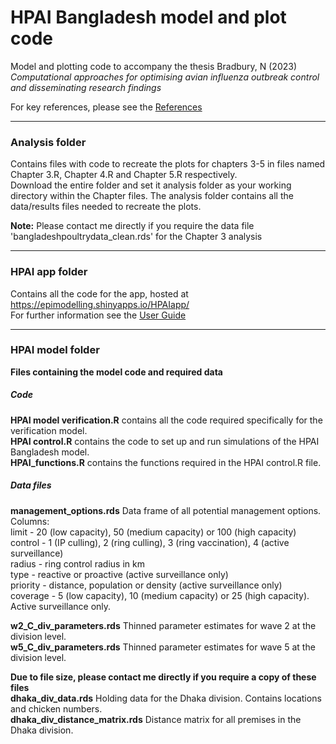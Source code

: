 # HPAI Bangladesh model and plot code

Model and plotting code to accompany the thesis Bradbury, N (2023) *Computational approaches for optimising avian influenza outbreak control and disseminating research findings*

For key references, please see the [References](https://github.com/nabury/HPAI/wiki/References)

---

### Analysis folder

Contains files with code to recreate the plots for chapters 3-5 in files named Chapter 3.R, Chapter 4.R and Chapter 5.R respectively.  
Download the entire folder and set it analysis folder as your working directory within the Chapter files. 
The analysis folder contains all the data/results files needed to recreate the plots.

**Note:** Please contact me directly if you require the data file 'bangladeshpoultrydata_clean.rds' for the Chapter 3 analysis

---

### HPAI app folder
Contains all the code for the app, hosted at https://epimodelling.shinyapps.io/HPAIapp/  
For further information see the [User Guide](https://github.com/nabury/HPAI/wiki/HPAI-App-User-Guide)

---

### HPAI model folder

**Files containing the model code and required data**

##### Code
**HPAI model verification.R** contains all the code required specifically for the verification model.  
**HPAI control.R** contains the code to set up and run simulations of the HPAI Bangladesh model.     
**HPAI_functions.R** contains the functions required in the HPAI control.R file.  

##### Data files
**management_options.rds** Data frame of all potential management options.   
Columns:   
limit - 20 (low capacity), 50 (medium capacity) or 100 (high capacity)  
control - 1 (IP culling), 2 (ring culling), 3 (ring vaccination), 4 (active surveillance)  
radius - ring control radius in km  
type - reactive or proactive (active surveillance only)  
priority - distance, population or density (active surveillance only)  
coverage - 5 (low capacity), 10 (medium capacity) or 25 (high capacity). Active surveillance only. 

**w2_C_div_parameters.rds** Thinned parameter estimates for wave 2 at the division level.  
**w5_C_div_parameters.rds** Thinned parameter estimates for wave 5 at the division level. 

**Due to file size, please contact me directly if you require a copy of these files**  
**dhaka_div_data.rds** Holding data for the Dhaka division. Contains locations and chicken numbers.  
**dhaka_div_distance_matrix.rds** Distance matrix for all premises in the Dhaka division.  
